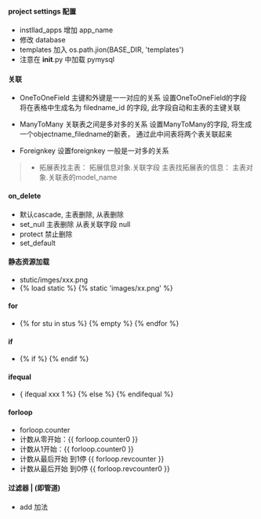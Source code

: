 #### project settings 配置
* instllad_apps 增加 app_name
* 修改 database
* templates 加入 os.path.jion(BASE_DIR, 'templates')
* 注意在 __init__.py 中加载 pymysql

#### 关联
* OneToOneField 主键和外键是一一对应的关系 设置OneToOneField的字段 将在表格中生成名为 filedname_id 的字段, 此字段自动和主表的主键关联

* ManyToMany 关联表之间是多对多的关系 设置ManyToMany的字段, 将生成一个objectname_filedname的新表， 通过此中间表将两个表关联起来
	
* Foreignkey 设置foreignkey 一般是一对多的关系

> * 拓展表找主表： 拓展信息对象.关联字段
	主表找拓展表的信息： 主表对象.关联表的model_name

#### on_delete
* 默认cascade, 主表删除, 从表删除
* set_null 主表删除 从表关联字段 null
* protect 禁止删除
* set_default

#### 静态资源加载
* stutic/imges/xxx.png
* {% load static %} {% static 'images/xx.png' %}

#### for
* {% for stu in stus %}
{% empty %}
{% endfor %}

#### if 
* {% if %}
{% endif %}

#### ifequal
* { ifequal xxx 1 %}
{% else %}
{% endifequal %}

#### forloop
* forloop.counter
* 计数从零开始：{{ forloop.counter0 }}
* 计数从1开始：{{ forloop.counter0 }}
* 计数从最后开始 到1停 {{ forloop.revcounter }}
* 计数从最后开始 到0停 {{ forloop.revcounter0 }}

#### 过滤器 | (即管道)
* add 加法